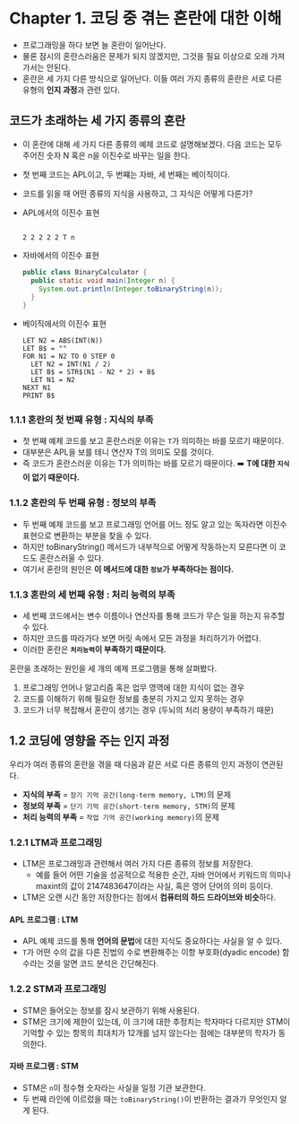 # Chapter 1. 코딩 중 겪는 혼란에 대한 이해

- 프로그래밍을 하다 보면 늘 혼란이 일어난다.
- 물론 잠시의 혼란스러움은 문제가 되지 않겠지만, 그것을 필요 이상으로 오래 가져가서는 안된다.
- 혼란은 세 가지 다른 방식으로 일어난다. 이들 여러 가지 종류의 혼란은 서로 다른 유형의 **인지 과정**과 관련 있다.

## 코드가 초래하는 세 가지 종류의 혼란
- 이 혼란에 대해 세 가지 다른 종류의 예제 코드로 설명해보겠다. 다음 코드는 모두 주어진 숫자 N 혹은 n을 이진수로 바꾸는 일을 한다.
- 첫 번째 코드는 APL이고, 두 번쨰는 자바, 세 번째는 베이직이다.
- 코드를 읽을 때 어떤 종류의 지식을 사용하고, 그 지식은 어떻게 다른가?

- APL에서의 이진수 표현
  ```apl
  
  2 2 2 2 2 T n
  ```

- 자바에서의 이진수 표현
  ```java
  public class BinaryCalculator {
    public static void main(Integer n) {
      System.out.println(Integer.toBinaryString(n));
    }
  }
  ```

- 베이직에서의 이진수 표현
  ```basic
  LET N2 = ABS(INT(N))
  LET B$ = ""
  FOR N1 = N2 TO 0 STEP 0
    LET N2 = INT(N1 / 2)
    LET B$ = STR$(N1 - N2 * 2) + B$
    LET N1 = N2
  NEXT N1
  PRINT B$
  ```

### 1.1.1 혼란의 첫 번째 유형 : 지식의 부족
- 첫 번째 예제 코드를 보고 혼란스러운 이유는 `T`가 의미하는 바를 모르기 때문이다.
- 대부분은 APL을 보를 테니 연산자 T의 의미도 모를 것이다.
- 즉 코드가 혼란스러운 이유는 T가 의미하는 바를 모르기 때문이다. ➡️ **T에 대한 `지식`이 없기 때문이다.**

### 1.1.2 혼란의 두 번째 유형 : 정보의 부족
- 두 번째 예제 코드를 보고 프로그래밍 언어를 어느 정도 알고 있는 독자라면 이진수 표현으로 변환하는 부분을 찾을 수 있다.
- 하지만 toBinaryString() 메서드가 내부적으로 어떻게 작동하는지 모른다면 이 코드도 혼란스러울 수 있다.
- 여기서 혼란의 원인은 **이 메서드에 대한 `정보`가 부족하다는 점이다.**

### 1.1.3 혼란의 세 번째 유형 : 처리 능력의 부족
- 세 번째 코드에서는 변수 이름이나 연산자를 통해 코드가 무슨 일을 하는지 유추할 수 있다.
- 하지만 코드를 따라가다 보면 머릿 속에서 모든 과정을 처리하기가 어렵다.
- 이러한 혼란은 **`처리능력`이 부족하기 때문이다.**


혼란을 초래하는 원인을 세 개의 예제 프로그램을 통해 살펴봤다.
1. 프로그래밍 언어나 알고리즘 혹은 업무 영역에 대한 지식이 없는 경우
2. 코드를 이해하기 위해 필요한 정보를 충분히 가지고 있지 못하는 경우
3. 코드가 너무 복잡해서 혼란이 생기는 경우 (두뇌의 처리 용량이 부족하기 때문)


## 1.2 코딩에 영향을 주는 인지 과정

우리가 여러 종류의 혼란을 겪을 때 다음과 같은 서로 다른 종류의 인지 과정이 연관된다.
- **지식의 부족** = `장기 기억 공간(long-term memory, LTM)`의 문제
- **정보의 부족** = `단기 기억 공간(short-term memory, STM)`의 문제
- **처리 능력의 부족** = `작업 기억 공간(working memory)`의 문제


### 1.2.1 LTM과 프로그래밍
- LTM은 프로그래밍과 관련해서 여러 가지 다른 종류의 정보를 저장한다.
  - 예를 들어 어떤 기술을 성공적으로 적용한 순간, 자바 언어에서 키워드의 의미나 maxint의 값이 2147483647이라는 사실, 혹은 영어 단어의 의미 등이다.
- LTM은 오랜 시간 동안 저장한다는 점에서 **컴퓨터의 하드 드라이브와 비슷**하다.

#### APL 프로그램 : LTM
- APL 예제 코드를 통해 **언어의 문법**에 대한 지식도 중요하다는 사실을 알 수 있다.
- `T`가 어떤 수의 값을 다른 진법의 수로 변환해주는 이항 부호화(dyadic encode) 함수라는 것을 알면 코드 분석은 간단해진다.

### 1.2.2 STM과 프로그래밍
- STM은 들어오는 정보를 잠시 보관하기 위해 사용된다.
- STM은 크기에 제한이 있는데, 이 크기에 대한 추정치는 학자마다 다르지만 STM이 기억할 수 있는 항목의 최대치가 12개를 넘지 않는다는 점에는 대부분의 학자가 동의한다.

#### 자바 프로그램 : STM
- STM은 `n`이 정수형 숫자라는 사실을 일정 기관 보관한다.
- 두 번째 라인에 이르렀을 때는 `toBinaryString()`이 반환하는 결과가 무엇인지 알게 된다.
